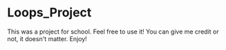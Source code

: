 # Loops_Project
This was a project for school. Feel free to use it! 
You can give me credit or not, it doesn't matter.
Enjoy!
